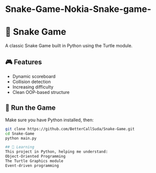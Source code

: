 # Snake-Game-Nokia-Snake-game-
# 🐍 Snake Game

A classic Snake Game built in Python using the Turtle module.

## 🎮 Features
- Dynamic scoreboard
- Collision detection
- Increasing difficulty
- Clean OOP-based structure

## 🚀 Run the Game
Make sure you have Python installed, then:
```bash
git clone https://github.com/BetterCallSuda/Snake-Game.git
cd Snake-Game
python main.py

## 🧠 Learning 
This project in Python, helping me understand:
Object-Oriented Programming
The Turtle Graphics module
Event-driven programming
